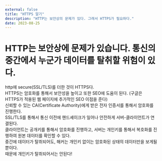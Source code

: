 ```yaml
---
external: false
title: "HTTPS 알기"
description: "HTTP는 보안상의 문제가 있다. 그래서 HTTPS가 필요하다."
date: 2023-08-25
---
```


# HTTP는 보안상에 문제가 있습니다. 통신의 중간에서 누군가 데이터를 탈취할 위험이 있다.

http에 secure(SSL/TLS)를 더한 것이 HTTPS다.  
HTTPS는 암호화를 통해서 보안성을 높이고 또한 SEO에 도움이 된다. (구글은 HTTPS가 적용된 웹 페이지에 추가적인 SEO 이점을 준다)  
신뢰할 수 있는 CA(Certificate Authority)에게 받은 전자 인증서를 통해서 암호화를 진행한다.  
SSL/TLS를 통해서 통신 이전에 핸드셰이크가 일어나 안전하게 서버-클라이언트가 연결된다.  
클라이언트는 공개키를 통해서 암호화를 진행하고, 서버는 개인키를 통해서 복호화를 진행하여 원본 데이터를 확인할 수 있다.  
중간에 데이터가 탈취되어도, 해커는 개인키 없이는 암호화된 상태의 데이터만을 보게될 뿐이다.  
때문에 개인키가 탈취되어서는 안된다!
